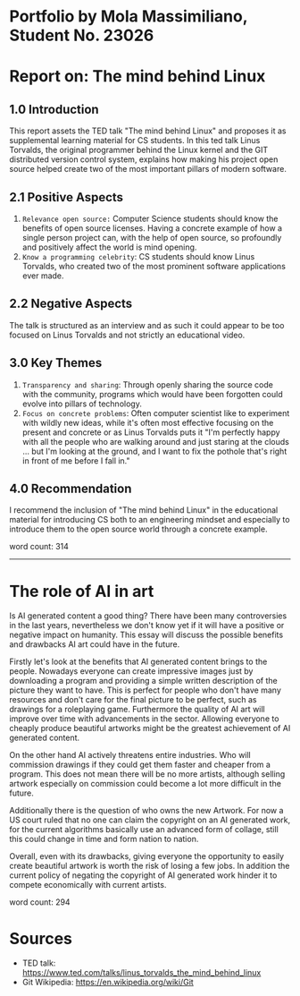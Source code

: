 # Portfolio by Mola Massimiliano, Student No. 23026
# Report on: The mind behind Linux

## 1.0 Introduction
This report assets the TED talk "The mind behind Linux" and proposes it as supplemental learning material for CS students. In this ted talk Linus Torvalds, the original programmer behind the Linux kernel and the GIT distributed version control system, explains how making his project open source helped create two of the most important pillars of modern software.
## 2.1 Positive Aspects
1. `Relevance open source:` Computer Science students should know the benefits of open source licenses. Having a concrete example of how a single person project can, with the help of open source, so profoundly and positively affect the world is mind opening.
2. `Know a programming celebrity`: CS students should know Linus Torvalds, who created two of the most prominent software applications ever made.
## 2.2 Negative Aspects
The talk is structured as an interview and as such it could appear to be too focused on Linus Torvalds and not strictly an educational video.
## 3.0 Key Themes
1. `Transparency and sharing`:  Through openly sharing the source code with the community, programs which would have been forgotten could evolve into pillars of technology.
2. `Focus on concrete problems`:  Often computer scientist like to experiment with wildly new ideas, while it's often most effective focusing on the present and concrete or as Linus Torvalds puts it "I'm perfectly happy with all the people who are walking around and just staring at the clouds ... but I'm looking at the ground, and I want to fix the pothole that's right in front of me before I fall in." 
## 4.0 Recommendation
I recommend the inclusion of "The mind behind Linux" in the educational material for introducing CS both to an engineering mindset and especially to introduce them to the open source world through a concrete example.

word count: 314

---
# The role of AI in art
Is AI generated content a good thing? There have been many controversies in the last years, nevertheless we don't know yet if it will have a positive or negative impact on humanity. This essay will discuss the possible benefits and drawbacks AI art could have in the future.

Firstly let's look at the benefits that AI generated content brings to the people. Nowadays everyone can create impressive images just by downloading a program and providing a simple written description of the picture they want to have. This is perfect for people who don't have many resources and don't care for the final picture to be perfect, such as drawings for a roleplaying game. Furthermore the quality of AI art will improve over time with advancements in the sector. Allowing everyone to cheaply produce beautiful artworks might be the greatest achievement of AI generated content.

On the other hand AI actively threatens entire industries. Who will commission drawings if they could get them faster and cheaper from a program. This does not mean there will be no more artists, although selling artwork especially on commission could become a lot more difficult in the future. 

Additionally there is the question of who owns the new Artwork. For now a US court ruled that no one can claim the copyright on an AI generated work, for the current algorithms basically use an advanced form of collage, still this could change in time and form nation to nation.

Overall, even with its drawbacks, giving everyone the opportunity to easily create beautiful artwork is worth the risk of losing a few jobs. In addition the current policy of negating the copyright of AI generated work hinder it to compete economically with current artists.

word count: 294

# Sources
- TED talk: https://www.ted.com/talks/linus_torvalds_the_mind_behind_linux
- Git Wikipedia: https://en.wikipedia.org/wiki/Git